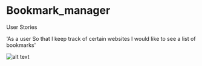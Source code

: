 # Bookmark_manager

User Stories

'As a user
So that I keep track of certain websites
I would like to see a list of bookmarks'


![alt text](https://lh3.googleusercontent.com/OSNE4yP8pyxyxZ6dUTGCNktWmhXweuUUvIbNJuu8FGhcKHUkx3xaTA2BshQAR_3un_xDo_U=s170)